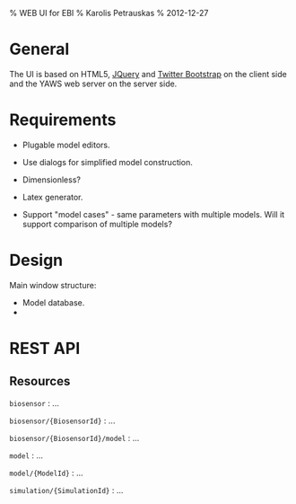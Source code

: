 % WEB UI for EBI
% Karolis Petrauskas
% 2012-12-27

General
=======

The UI is based on HTML5, [JQuery](http://jquery.com/) and
[Twitter Bootstrap](http://twitter.github.com/bootstrap/)
on the client side and the YAWS web server on the server side.

Requirements
============

  * Plugable model editors.
  * Use dialogs for simplified model construction.

  * Dimensionless?
  * Latex generator.
  * Support "model cases" - same parameters with multiple models.
    Will it support comparison of multiple models?


Design
======

Main window structure:

  * Model database.
  * 


REST API
========

Resources
---------

`biosensor`
:   ...

`biosensor/{BiosensorId}`
:   ...

`biosensor/{BiosensorId}/model`
:   ...

`model`
:   ...

`model/{ModelId}`
:   ...

`simulation/{SimulationId}`
:   ...


